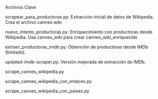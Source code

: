 Archivos Clave

scrapear_para_productoras.py: Extracción inicial de datos de Wikipedia.  Crea el archivo cannes.wiki

nuevo_intento_productoras.py: Enriquecimiento con productoras desde Wikipedia. Usa cannes_wiki para crear cannes_wiki_enriquecido

extraer_productoras_imdb.py: Obtención de productoras desde IMDb (limitado).

updated-imdb-scraper.py: Versión mejorada de extracción de IMDb.

scrape_cannes_wikipedia.py

scrape_cannes_wikipedia_con_enlaces.py

scrape_cannes_wikipedia_con_paises.py
